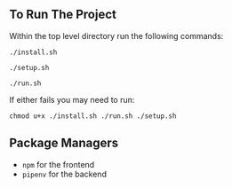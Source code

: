 ## To Run The Project
Within the top level directory run the following commands:
```shell
./install.sh
```

```shell
./setup.sh
```

```shell
./run.sh
```

If either fails you may need to run:
```shell
chmod u+x ./install.sh ./run.sh ./setup.sh
```

## Package Managers
- `npm` for the frontend
- `pipenv` for the backend

